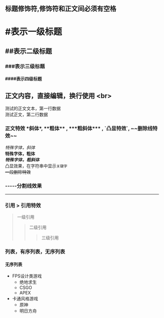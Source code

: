 ## 标题修饰符,修饰符和正文间必须有空格

# #表示一级标题
## ##表示二级标题
### ###表示三级标题
#### ####表示四级标题

## 正文内容，直接编辑，换行使用 \<br\>

   测试的正文文本，第一行数据<br>
   测试正文，第二行数据

### 正文特效 \*斜体\*, \*\*粗体\*\* , \*\*\*粗斜体\*\*\* , \`凸显特效\`, \~\~删除线特效\~\~
*特殊字体，斜体*<br>
**特殊字体，粗体**<br>
***特殊字体，粗斜体***<br>
凸显效果，在字符串中显示`关键字`<br>
~~一段删除特效~~

### \-\-\-\-\-分割线效果

-----

### 引用 \> 引用特效
> 一级引用
>> 二级引用
>>> 三级引用

### 列表，有序列表，无序列表

#### 无序列表
* FPS设计类游戏
  * 绝地求生
  * CSGO
  * APEX
* 卡通风格游戏
  * 原神
  * 明日方舟



